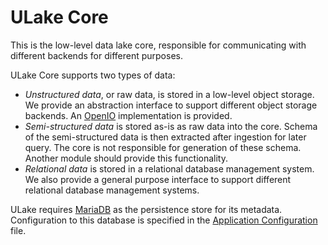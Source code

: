 ULake Core
==================

This is the low-level data lake core, responsible for communicating with different backends for different purposes.

ULake Core supports two types of data:

* *Unstructured data*, or raw data, is stored in a low-level object storage. We provide an abstraction interface to support different object storage backends. An [OpenIO](https://openio.io) implementation is provided.
* *Semi-structured data* is stored as-is as raw data into the core. Schema of the semi-structured data is then extracted after ingestion for later query. The core is not responsible for generation of these schema. Another module should provide this functionality.
* *Relational data* is stored in a relational database management system. We also provide a general purpose interface to support different relational database management systems.

ULake requires [MariaDB](https://mariadb.org) as the persistence store for its metadata. Configuration to this database is specified in the [Application Configuration](./src/main/resources/application.properties) file.




